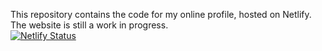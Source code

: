 This repository contains the code for my online profile, hosted on Netlify. The website is still a work in progress.
<br/>
[![Netlify Status](https://api.netlify.com/api/v1/badges/900d31ba-24a6-44fe-bab3-4048bec3e315/deploy-status)]([https://app.netlify.com/sites/online-portfolio-k-dlamini/deploys](https://k-dlamini-portfolio.netlify.app/)https://k-dlamini-portfolio.netlify.app/)
